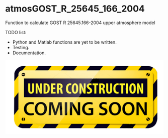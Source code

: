 # atmosGOST_R_25645_166_2004

Function to calculate GOST R 25645.166-2004 upper atmosphere model

TODO list:
* Python and Matlab functions are yet to be written.
* Testing.
* Documentation.

![](https://github.com/Ornstein89/atmosGOST_R_25645_166_2004/blob/master/under_construction.png)
